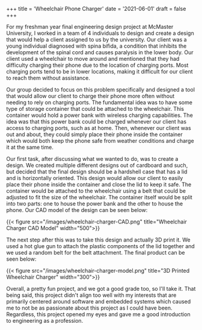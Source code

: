 +++
title = 'Wheelchair Phone Charger'
date = '2021-06-01'
draft = false
+++

For my freshman year final engineering design project at McMaster University, I worked in a team of 4 individuals
to design and create a design that would help a client assigned to us by the university. Our client was a young individual
diagnosed with spina bifida, a condition that inhibits the development of the spinal cord and causes paralysis in the lower body.
Our client used a wheelchair to move around and mentioned that they had difficulty charging their phone due to the location of
charging ports. Most charging ports tend to be in lower locations, making it difficult for our client to reach them without assistance.

Our group decided to focus on this problem specifically and designed a tool that would allow our client to charge their phone more
often without needing to rely on charging ports. The fundamental idea was to have some type of storage container that could be attached
to the wheelchair. This container would hold a power bank with wireless charging capabilities. The idea was that this power bank could
be charged whenever our client has access to charging ports, such as at home. Then, whenever our client was out and about, they could
simply place their phone inside the container which would both keep the phone safe from weather conditions and charge it at the same time.

Our first task, after discussing what we wanted to do, was to create a design. We created multiple different designs out of cardboard and such,
but decided that the final design should be a hardshell case that has a lid and is horizontally oriented. This design would allow our client
to easily place their phone inside the container and close the lid to keep it safe. The container would be attached to the wheelchair using
a belt that could be adjusted to fit the size of the wheelchair. The container itself would be split into two parts: one to house the power bank
and the other to house the phone. Our CAD model of the design can be seen below:

{{< figure src="/images/wheelchair-charger-CAD.png" title="Wheelchair Charger CAD Model" width="500">}}

The next step after this was to take this design and actually 3D print it. We used a hot glue gun to attach the plastic components of the lid together
and we used a random belt for the belt attachment. The final product can be seen below:

{{< figure src="/images/wheelchair-charger-model.png" title="3D Printed Wheelchair Charger" width="300">}}

Overall, a pretty fun project, and we got a good grade too, so I'll take it. That being said, this project didn't align too well with my interests
that are primarily centered around software and embedded systems which caused me to not be as passionate about this project as I could have been.
Regardless, this project opened my eyes and gave me a good introduction to engineering as a profession.
